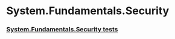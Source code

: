# System.Fundamentals.Security
### [System.Fundamentals.Security tests](system-fundamentals-security-tests.md)
